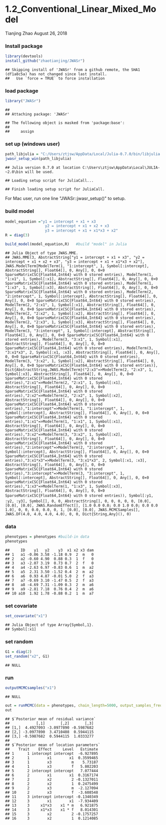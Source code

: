 1.2\_Conventional\_Linear\_Mixed\_Model
================
Tianjing Zhao
August 26, 2018

### Install package

``` r
library(devtools)
install_github("zhaotianjing/JWASr")
```

    ## Skipping install of 'JWASr' from a github remote, the SHA1 (df1a8c5a) has not changed since last install.
    ##   Use `force = TRUE` to force installation

### load package

``` r
library("JWASr")
```

    ## 
    ## Attaching package: 'JWASr'

    ## The following object is masked from 'package:base':
    ## 
    ##     assign

### set up (windows user)

``` r
path_libjulia = "C:/Users/ztjsw/AppData/Local/Julia-0.7.0/bin/libjulia.dll"
jwasr_setup_win(path_libjulia)
```

    ## Julia version 0.7.0 at location C:\Users\ztjsw\AppData\Local\JULIA-~2.0\bin will be used.

    ## Loading setup script for JuliaCall...

    ## Finish loading setup script for JuliaCall.

For Mac user, run one line "JWASr::jwasr\_setup()" to setup.

### build model

``` r
model_equation ="y1 = intercept + x1 + x3
                  y2 = intercept + x1 + x2 + x3
                  y3 = intercept + x1 + x1*x3 + x2"
R = diag(3)

build_model(model_equation,R)   #build "model" in Julia
```

    ## Julia Object of type JWAS.MME.
    ## JWAS.MME(3, AbstractString["y1 = intercept + x1 + x3", "y2 = intercept + x1 + x2 + x3", "y3 = intercept + x1 + x1*x3 + x2"], JWAS.ModelTerm[ModelTerm(1, "1:intercept", 1, Symbol[:intercept], AbstractString[], Float64[], 0, Any[], 0, 0×0 SparseMatrixCSC{Float64,Int64} with 0 stored entries), ModelTerm(1, "1:x1", 1, Symbol[:x1], AbstractString[], Float64[], 0, Any[], 0, 0×0 SparseMatrixCSC{Float64,Int64} with 0 stored entries), ModelTerm(1, "1:x3", 1, Symbol[:x3], AbstractString[], Float64[], 0, Any[], 0, 0×0 SparseMatrixCSC{Float64,Int64} with 0 stored entries), ModelTerm(2, "2:intercept", 1, Symbol[:intercept], AbstractString[], Float64[], 0, Any[], 0, 0×0 SparseMatrixCSC{Float64,Int64} with 0 stored entries), ModelTerm(2, "2:x1", 1, Symbol[:x1], AbstractString[], Float64[], 0, Any[], 0, 0×0 SparseMatrixCSC{Float64,Int64} with 0 stored entries), ModelTerm(2, "2:x2", 1, Symbol[:x2], AbstractString[], Float64[], 0, Any[], 0, 0×0 SparseMatrixCSC{Float64,Int64} with 0 stored entries), ModelTerm(2, "2:x3", 1, Symbol[:x3], AbstractString[], Float64[], 0, Any[], 0, 0×0 SparseMatrixCSC{Float64,Int64} with 0 stored entries), ModelTerm(3, "3:intercept", 1, Symbol[:intercept], AbstractString[], Float64[], 0, Any[], 0, 0×0 SparseMatrixCSC{Float64,Int64} with 0 stored entries), ModelTerm(3, "3:x1", 1, Symbol[:x1], AbstractString[], Float64[], 0, Any[], 0, 0×0 SparseMatrixCSC{Float64,Int64} with 0 stored entries), ModelTerm(3, "3:x1*x3", 2, Symbol[:x1, :x3], AbstractString[], Float64[], 0, Any[], 0, 0×0 SparseMatrixCSC{Float64,Int64} with 0 stored entries), ModelTerm(3, "3:x2", 1, Symbol[:x2], AbstractString[], Float64[], 0, Any[], 0, 0×0 SparseMatrixCSC{Float64,Int64} with 0 stored entries)], Dict{AbstractString,JWAS.ModelTerm}("2:x3"=>ModelTerm(2, "2:x3", 1, Symbol[:x3], AbstractString[], Float64[], 0, Any[], 0, 0×0 SparseMatrixCSC{Float64,Int64} with 0 stored entries),"2:x1"=>ModelTerm(2, "2:x1", 1, Symbol[:x1], AbstractString[], Float64[], 0, Any[], 0, 0×0 SparseMatrixCSC{Float64,Int64} with 0 stored entries),"2:x2"=>ModelTerm(2, "2:x2", 1, Symbol[:x2], AbstractString[], Float64[], 0, Any[], 0, 0×0 SparseMatrixCSC{Float64,Int64} with 0 stored entries),"1:intercept"=>ModelTerm(1, "1:intercept", 1, Symbol[:intercept], AbstractString[], Float64[], 0, Any[], 0, 0×0 SparseMatrixCSC{Float64,Int64} with 0 stored entries),"1:x1"=>ModelTerm(1, "1:x1", 1, Symbol[:x1], AbstractString[], Float64[], 0, Any[], 0, 0×0 SparseMatrixCSC{Float64,Int64} with 0 stored entries),"3:x2"=>ModelTerm(3, "3:x2", 1, Symbol[:x2], AbstractString[], Float64[], 0, Any[], 0, 0×0 SparseMatrixCSC{Float64,Int64} with 0 stored entries),"2:intercept"=>ModelTerm(2, "2:intercept", 1, Symbol[:intercept], AbstractString[], Float64[], 0, Any[], 0, 0×0 SparseMatrixCSC{Float64,Int64} with 0 stored entries),"3:x1*x3"=>ModelTerm(3, "3:x1*x3", 2, Symbol[:x1, :x3], AbstractString[], Float64[], 0, Any[], 0, 0×0 SparseMatrixCSC{Float64,Int64} with 0 stored entries),"3:intercept"=>ModelTerm(3, "3:intercept", 1, Symbol[:intercept], AbstractString[], Float64[], 0, Any[], 0, 0×0 SparseMatrixCSC{Float64,Int64} with 0 stored entries),"1:x3"=>ModelTerm(1, "1:x3", 1, Symbol[:x3], AbstractString[], Float64[], 0, Any[], 0, 0×0 SparseMatrixCSC{Float64,Int64} with 0 stored entries)), Symbol[:y1, :y2, :y3], Symbol[], 0, 0, AbstractString[], 0, 0, 0, 0, 0, [0.0], [0.0], [0.0], JWAS.RandomEffect[], [1.0 0.0 0.0; 0.0 1.0 0.0; 0.0 0.0 1.0], 0, 0, 0.0, 0.0, 0, 1, [0.0], [0.0], JWAS.MCMCSamples[], JWAS.DF(4.0, 4.0, 4.0, 4.0), 0, 0, Dict{String,Any}(), 0)

### data

``` r
phenotypes = phenotypes #build-in data
phenotypes
```

    ##     ID    y1   y2    y3  x1 x2 x3 dam
    ## 1   a1 -0.06 3.58 -1.18 0.9  2  m   0
    ## 2   a2 -0.60 4.90  0.88 0.3  1  f   0
    ## 3   a3 -2.07 3.19  0.73 0.7  2  f   0
    ## 4   a4 -2.63 6.97 -0.83 0.6  1  m  a2
    ## 5   a5  2.31 3.50 -1.52 0.4  2  m  a2
    ## 6   a6  0.93 4.87 -0.01 5.0  2  f  a3
    ## 7   a7 -0.69 3.10 -1.47 0.5  2  f  a3
    ## 8   a8 -4.69 7.31 -1.09 0.3  2  m  a6
    ## 9   a9 -2.81 7.18  0.76 0.4  2  m  a6
    ## 10 a10  1.92 1.78 -0.88 0.2  1  m  a7

### set covariate

``` r
set_covariate("x1")
```

    ## Julia Object of type Array{Symbol,1}.
    ## Symbol[:x1]

### set random

``` r
G1 = diag(2)
set_random("x2", G1)
```

    ## NULL

### run

``` r
outputMCMCsamples("x1")
```

    ## NULL

``` r
out = runMCMC(data = phenotypes, chain_length=5000, output_samples_frequency=100)
out
```

    ## $`Posterior mean of residual variance`
    ##            [,1]       [,2]       [,3]
    ## [1,]  4.4927093 -3.0977890 -0.5987682
    ## [2,] -3.0977890  3.4710408  0.5944115
    ## [3,] -0.5987682  0.5944115  1.0333277
    ## 
    ## $`Posterior mean of location parameters`
    ##    Trait    Effect     Level   Estimate
    ## 1      1 intercept intercept  -6.927895
    ## 2      1        x1        x1  0.3599465
    ## 3      1        x3         m    5.73187
    ## 4      1        x3         f   5.802203
    ## 5      2 intercept intercept   7.077444
    ## 6      2        x1        x1  0.3167174
    ## 7      2        x2         2 -0.1327011
    ## 8      2        x2         1  0.2475499
    ## 9      2        x3         m  -2.127094
    ## 10     2        x3         f  -3.608548
    ## 11     3 intercept intercept -0.1340349
    ## 12     3        x1        x1  -7.934409
    ## 13     3     x1*x3    x1 * m   6.921875
    ## 14     3     x1*x3    x1 * f   8.014301
    ## 15     3        x2         2 -0.1757257
    ## 16     3        x2         1  0.1214085
